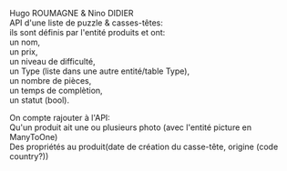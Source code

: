 Hugo ROUMAGNE & Nino DIDIER <br>
API d'une liste de puzzle & casses-têtes: <br>
ils sont définis par l'entité produits et ont: <br>
un nom, <br>
un prix, <br>
un niveau de difficulté, <br>
un Type (liste dans une autre entité/table Type), <br>
un nombre de pièces, <br>
un temps de complètion, <br>
un statut (bool). <br>

On compte rajouter à l'API: <br>
Qu'un produit ait une ou plusieurs photo (avec l'entité picture en ManyToOne) <br>
Des propriétés au produit(date de création du casse-tête, origine (code country?)) <br>